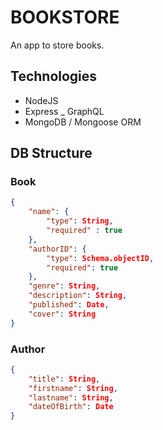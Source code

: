 # BOOKSTORE

An app to store books.

## Technologies
- NodeJS
- Express
_ GraphQL
- MongoDB / Mongoose ORM

## DB Structure
### Book
```JSON
{
    "name": {
        "type": String,
        "required" : true
    },
    "authorID": {
        "type": Schema.objectID,
        "required": true
    },
    "genre": String,
    "description": String,
    "published": Date,
    "cover": String
}
```
### Author
```JSON
{
    "title": String,
    "firstname": String,
    "lastname": String,
    "dateOfBirth": Date
}
```

